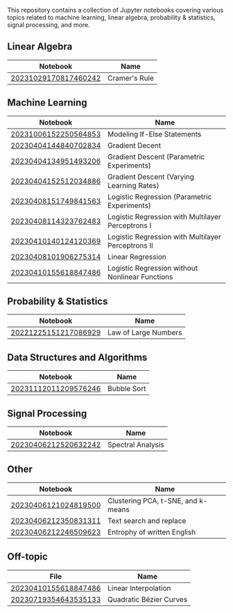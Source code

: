 
This repository contains a collection of Jupyter notebooks covering various topics related to machine learning, linear algebra, probability & statistics, signal processing, and more.

## Linear Algebra
| Notebook | Name |
| -------------------------------------------------------------------------------------------------------------- | ----------------------------------------- |
| [20231029170817460242](https://colab.research.google.com/drive/1MjqZpU3mJrOPoVSnRkY72grN_uO78LA4?usp=sharing) | Cramer's Rule |


## Machine Learning

| Notebook | Name |
| -------------------------------------------------------------------------------------------------------------- | ----------------------------------------- |
| [20231006152250564853](https://colab.research.google.com/drive/1FPBsaUgrF5NS8oNYjD-Oj1skwl1O_4CV?usp=sharing) | Modeling If-Else Statements |
| [20230404144840702834](https://nbviewer.org/github/Thlurte/Vanilla/blob/main/Python/Sympy/20230404144840702834.ipynb) | Gradient Decent |
| [20230404134951493206](https://nbviewer.org/github/Thlurte/Vanilla/blob/main/Python/Numpy/20230404134951493206.ipynb) | Gradient Descent (Parametric Experiments) |
| [20230404152512034886](https://nbviewer.org/github/Thlurte/Vanilla/blob/main/Python/Numpy/20230404152512034886.ipynb) | Gradient Descent (Varying Learning Rates) |
| [20230408151749841563](https://nbviewer.org/github/Thlurte/Vanilla/blob/main/Python/Pytorch/20230408151749841563.ipynb) | Logistic Regression (Parametric Experiments) |
| [20230408114323762483](https://nbviewer.org/github/Thlurte/Vanilla/blob/main/Python/Pytorch/20230408114323762483.ipynb) | Logistic Regression with Multilayer Perceptrons I |
| [20230410140124120369](https://github.com/Thlurte/Vanilla/blob/main/Python/Pytorch/20230410140124120369.ipynb) | Logistic Regression with Multilayer Perceptrons II  |
| [20230408101906275314](https://nbviewer.org/github/Thlurte/Vanilla/blob/main/Python/Pytorch/20230408101906275314.ipynb) | Linear Regression  |
| [20230410155618847486](https://github.com/Thlurte/Vanilla/blob/main/Python/Pytorch/20230410155446627848.ipynb) | Logistic Regression without Nonlinear Functions |

## Probability & Statistics

| Notebook | Name |
| ------------------------------------------------------------------------------------------------------------------ | ----------------------- |
| [20221225151217086929](https://nbviewer.org/github/Thlurte/Vanilla/blob/main/Python/Numpy/20221225151217086929.ipynb) | Law of Large Numbers |

## Data Structures and Algorithms

| Notebook | Name |
| ------------------------------------------------------------------------------------------------------------------ | ----------------------- |
| [20231112011209576246](#) | Bubble Sort |


## Signal Processing
| Notebook | Name |
| ------------------------------------------------------------------------------------------------------------------ | ----------------------- |
| [20230406212520632242](https://nbviewer.org/github/Thlurte/Vanilla/blob/main/Python/Numpy/101.ipynb) | Spectral Analysis |

## Other  

| Notebook | Name |
| ------------------------------------------------------------------------------------------------------------------ | ----------------------- |
| [20230406121024819500](https://nbviewer.org/github/Thlurte/Vanilla/blob/main/Python/Scikit-Learn/20230406100449170308.ipynb) | Clustering PCA, t-SNE, and k-means |
| [20230406212350831311](https://nbviewer.org/github/Thlurte/Vanilla/blob/main/Python/Regular%20Expressions/File-101.ipynb) | Text search and replace |
| [20230406212246509623](https://nbviewer.org/github/Thlurte/Vanilla/blob/main/Python/Pandas/File-102.ipynb) | Entrophy of written English |


## Off-topic

| File | Name |
|--------------- | --------------- |
| [20230410155618847486](https://dancing-yeot-955620.netlify.app) | Linear Interpolation |
| [20230719354643535133](https://stellar-panda-b4d359.netlify.app) |Quadratic Bézier Curves|